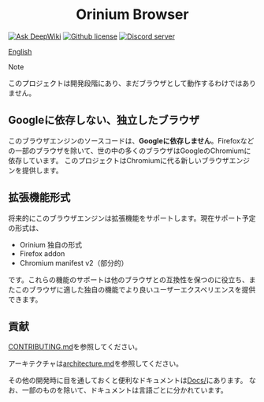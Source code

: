 <h1 align="center">Orinium Browser</h1>

[![Ask DeepWiki](https://deepwiki.com/badge.svg)](https://deepwiki.com/Orinas-github/Orinium-browser)
[![Github license](https://img.shields.io/github/license/Orinas-github/Orinium-browser)](./LICENSE)
[![Discord server](https://img.shields.io/badge/Discord-5865F2?style=flat&logo=discord&logoColor=white)](https://discord.gg/2zYbEnMC5H)

[English](./README.en.md)
> [!NOTE]
> このプロジェクトは開発段階にあり、まだブラウザとして動作するわけではありません。

## Googleに依存しない、独立したブラウザ
このブラウザエンジンのソースコードは、**Googleに依存しません**。Firefoxなどの一部のブラウザを除いて、世の中の多くのブラウザはGoogleのChromiumに依存しています。
このプロジェクトはChromiumに代る新しいブラウザエンジンを提供します。

## 拡張機能形式
将来的にこのブラウザエンジンは拡張機能をサポートします。現在サポート予定の形式は、
* Orinium 独自の形式
* Firefox addon
* Chromium manifest v2（部分的）

です。これらの機能のサポートは他のブラウザとの互換性を保つのに役立ち、またこのブラウザに適した独自の機能でより良いユーザーエクスペリエンスを提供できます。

## 貢献
[CONTRIBUTING.md](./CONTRIBUTING.md)を参照してください。

アーキテクチャは[architecture.md](./docs/architecture.md)を参照してください。

その他の開発時に目を通しておくと便利なドキュメントは[Docs/](./docs/)にあります。
なお、一部のものを除いて、ドキュメントは言語ごとに分かれています。








